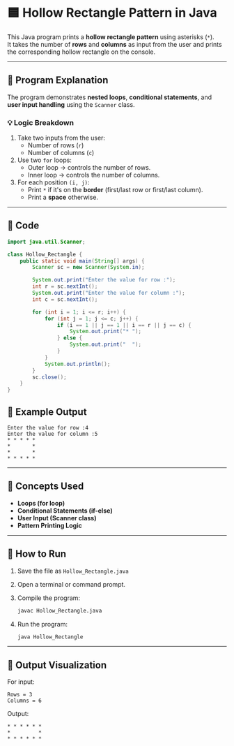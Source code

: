 # 🟦 Hollow Rectangle Pattern in Java

This Java program prints a **hollow rectangle pattern** using asterisks (`*`).  
It takes the number of **rows** and **columns** as input from the user and prints the corresponding hollow rectangle on the console.

---

## 📜 Program Explanation

The program demonstrates **nested loops**, **conditional statements**, and **user input handling** using the `Scanner` class.

### 💡 Logic Breakdown
1. Take two inputs from the user:
   - Number of rows (`r`)
   - Number of columns (`c`)
2. Use two `for` loops:
   - Outer loop → controls the number of rows.
   - Inner loop → controls the number of columns.
3. For each position `(i, j)`:
   - Print `*` if it's on the **border** (first/last row or first/last column).
   - Print a **space** otherwise.

---

## 🧩 Code

```java
import java.util.Scanner;

class Hollow_Rectangle {
    public static void main(String[] args) {
        Scanner sc = new Scanner(System.in);

        System.out.print("Enter the value for row :");
        int r = sc.nextInt();
        System.out.print("Enter the value for column :");
        int c = sc.nextInt();

        for (int i = 1; i <= r; i++) {
            for (int j = 1; j <= c; j++) {
                if (i == 1 || j == 1 || i == r || j == c) {
                    System.out.print("* ");
                } else {
                    System.out.print("  ");
                }
            }
            System.out.println();
        }
        sc.close();
    }
}

```

## 🧠 Example Output

```
Enter the value for row :4
Enter the value for column :5
* * * * * 
*       * 
*       * 
* * * * * 
```

---

## 🧰 Concepts Used

* **Loops (for loop)**
* **Conditional Statements (if-else)**
* **User Input (Scanner class)**
* **Pattern Printing Logic**

---

## 📘 How to Run

1. Save the file as `Hollow_Rectangle.java`
2. Open a terminal or command prompt.
3. Compile the program:

   ```bash
   javac Hollow_Rectangle.java
   ```
4. Run the program:

   ```bash
   java Hollow_Rectangle
   ```

---

## 🏁 Output Visualization

For input:

```
Rows = 3
Columns = 6
```

Output:

```
* * * * * * 
*         * 
* * * * * * 
```
